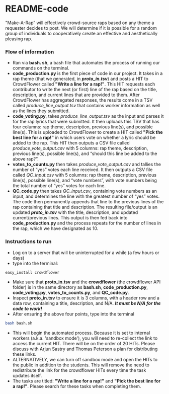 # README-code

"Make-A-Rap” will effectively crowd-source raps based on any theme a requester decides to post. We will determine if it is possible for a random group of individuals to cooperatively create an effective and aesthetically pleasing rap.

### Flow of information
- Ran via **bash. sh**, a bash file that automates the process of running our commands on the terminal. 
- **code_production.py** is the first piece of code in our project. It takes in a rap theme (that we generated, in **_proto_in.tsv_**) and posts a HIT to CrowdFlower called **"Write a line for a rap!"**. This HIT requests each contributor to write the next (or first) line of the rap based on the title, description, and current lines that are provided to them. After CrowdFlower has aggregated responses, the results come in a TSV called _produce_line_output.tsv_ that contains worker information as well as the lines they submitted. 
- **code_voting.py**, takes _produce_line_output.tsv_ as the input and parses it for the rap lyrics that were submitted. It then uploads this TSV that has four columns: rap theme, description, previous line(s), and possible line(s). This is uploaded to CrowdFlower to create a HIT called **"Pick the best line for a rap!"** in which users vote on whether a lyric should be added to the rap. This HIT then outputs a CSV file called _produce_vote_output.csv_ with 5 columns: rap theme, description, previous line(s), possible line(s), and “should this line be added to the above rap?”.  
- **votes_to_counts.py** then takes _produce_vote_output.csv_ and tallies the number of “yes” votes each line received. It then outputs a CSV file called _QC_input.csv_ with 5 columns: rap theme, description, previous line(s), possible line(s), and “vote numbers”, with vote numbers being the total number of “yes” votes for each line.
- **QC_code.py** then takes  _QC_input.csv_, containing vote numbers as an input, and determines the line with the greatest number of “yes” votes. The code then permanently appends that line to the previous lines of the rap containing that title and description. The resulting file/output is an updated **_proto_in.tsv_** with the title, description, and updated current/previous lines. This output is then fed back into **code_production.py** and the process repeats for the number of lines in the rap, which we have designated as 10.

### Instructions to run
  - Log on to a server that will be uninterrupted for a while (a few hours or days)
  - type into the terminal:
```bash
easy_install crowdflower
```
  - Make sure that **proto_in.tsv** and the **crowdflower** (the crowdflower API folder) is in the same directory as **bash.sh**, **code_production.py**, **code_voting.py**, **votes_to_counts.py**, and **QC_code.py**.
  - Inspect **proto_in.tsv** to ensure it is 3 columns, with a header row and a data row, containing a title, description, and N/A. **_It must be N/A for the code to work!_**
  - After ensuring the above four points, type into the terminal
```bash
bash bash.sh
```
  - This will begin the automated process. Because it is set to internal workers (a.k.a. 'sandbox mode'), you will need to re-collect the link to access the current HIT. There will be on the order of 20 HITs. Please discuss with Arjun Sastry and Thomas Peterson a plan for distributing these links. 
  - ALTERNATIVELY, we can turn off sandbox mode and open the HITs to the public in addition to the students. This will remove the need to redistribute the link for the crowdflower HITs every time the task updates itself.
  - The tasks are titled: **"Write a line for a rap!"** and **"Pick the best line for a rap!"**. Please search for these tasks when completing them.

